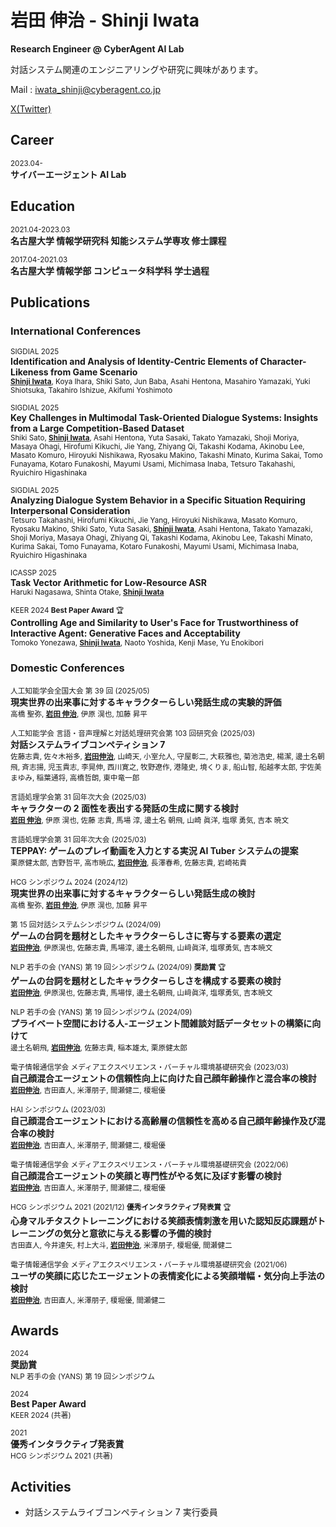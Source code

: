 # 岩田 伸治 - Shinji Iwata

**Research Engineer @ CyberAgent AI Lab**

対話システム関連のエンジニアリングや研究に興味があります。

Mail : iwata_shinji@cyberagent.co.jp

[X(Twitter)](https://twitter.com/siwata_2023)

## Career

<small>2023.04-</small><br>
**サイバーエージェント AI Lab**

## Education

<small>2021.04-2023.03</small><br>
**名古屋大学 情報学研究科 知能システム学専攻 修士課程**

<small>2017.04-2021.03</small><br>
**名古屋大学 情報学部 コンピュータ科学科 学士過程**

## Publications

### International Conferences

<small>SIGDIAL 2025</small><br>
**Identification and Analysis of Identity-Centric Elements of Character-Likeness from Game Scenario**<br>
<small>**<u>Shinji Iwata</u>**, Koya Ihara, Shiki Sato, Jun Baba, Asahi Hentona, Masahiro Yamazaki, Yuki Shiotsuka, Takahiro Ishizue, Akifumi Yoshimoto</small>

<small>SIGDIAL 2025</small><br>
**Key Challenges in Multimodal Task-Oriented Dialogue Systems: Insights from a Large Competition-Based Dataset**<br>
<small>Shiki Sato, **<u>Shinji Iwata</u>**, Asahi Hentona, Yuta Sasaki, Takato Yamazaki, Shoji Moriya, Masaya Ohagi, Hirofumi Kikuchi, Jie Yang, Zhiyang Qi, Takashi Kodama, Akinobu Lee, Masato Komuro, Hiroyuki Nishikawa, Ryosaku Makino, Takashi Minato, Kurima Sakai, Tomo Funayama, Kotaro Funakoshi, Mayumi Usami, Michimasa Inaba, Tetsuro Takahashi, Ryuichiro Higashinaka</small>

<small>SIGDIAL 2025</small><br>
**Analyzing Dialogue System Behavior in a Specific Situation Requiring Interpersonal Consideration**<br>
<small>Tetsuro Takahashi, Hirofumi Kikuchi, Jie Yang, Hiroyuki Nishikawa, Masato Komuro, Ryosaku Makino, Shiki Sato, Yuta Sasaki, **<u>Shinji Iwata</u>**, Asahi Hentona, Takato Yamazaki, Shoji Moriya, Masaya Ohagi, Zhiyang Qi, Takashi Kodama, Akinobu Lee, Takashi Minato, Kurima Sakai, Tomo Funayama, Kotaro Funakoshi, Mayumi Usami, Michimasa Inaba, Ryuichiro Higashinaka</small>

<small>ICASSP 2025</small><br>
**Task Vector Arithmetic for Low-Resource ASR**<br>
<small>Haruki Nagasawa, Shinta Otake, **<u>Shinji Iwata</u>**</small>

<small>KEER 2024 **Best Paper Award** 🏆️</small><br>
**Controlling Age and Similarity to User's Face for Trustworthiness of Interactive Agent: Generative Faces and Acceptability**<br>
<small>Tomoko Yonezawa, **<u>Shinji Iwata</u>**, Naoto Yoshida, Kenji Mase, Yu Enokibori</small>

### Domestic Conferences

<small>人工知能学会全国大会 第 39 回 (2025/05)</small><br>
**現実世界の出来事に対するキャラクターらしい発話生成の実験的評価**<br>
<small>高橋 聖弥, **<u>岩田 伸治</u>**, 伊原 滉也, 加藤 昇平</small>

<small>人工知能学会 言語・音声理解と対話処理研究会第 103 回研究会 (2025/03)</small><br>
**対話システムライブコンペティション 7**<br>
<small>佐藤志貴, 佐々木裕多, **<u>岩田伸治</u>**, 山崎天, 小室允人, 守屋彰二, 大萩雅也, 菊池浩史, 楊潔, 邊土名朝飛, 斉志揚, 児玉貴志, 李晃伸, 西川寛之, 牧野遼作, 港隆史, 境くりま, 船山智, 船越孝太郎, 宇佐美まゆみ, 稲葉通将, 高橋哲朗, 東中竜一郎</small>

<small>言語処理学会第 31 回年次大会 (2025/03)</small><br>
**キャラクターの 2 面性を表出する発話の生成に関する検討**<br>
<small>**<u>岩田 伸治</u>**, 伊原 滉也, 佐藤 志貴, 馬場 淳, 邊土名 朝飛, 山崎 眞洋, 塩塚 勇気, 吉本 暁文</small>

<small>言語処理学会第 31 回年次大会 (2025/03)</small><br>
**TEPPAY: ゲームのプレイ動画を入力とする実況 AI Tuber システムの提案**<br>
<small>栗原健太郎, 吉野哲平, 高市暁広, **<u>岩田伸治</u>**, 長澤春希, 佐藤志貴, 岩崎祐貴</small>

<small>HCG シンポジウム 2024 (2024/12)</small><br>
**現実世界の出来事に対するキャラクターらしい発話生成の検討**<br>
<small>高橋 聖弥, **<u>岩田 伸治</u>**, 伊原 滉也, 加藤 昇平</small>

<small>第 15 回対話システムシンポジウム (2024/09)</small><br>
**ゲームの台詞を題材としたキャラクターらしさに寄与する要素の選定**<br>
<small>**<u>岩田伸治</u>**, 伊原滉也, 佐藤志貴, 馬場淳, 邊土名朝飛, 山﨑眞洋, 塩塚勇気, 吉本暁文</small>

<small>NLP 若手の会 (YANS) 第 19 回シンポジウム (2024/09) **奨励賞** 🏆️</small><br>
**ゲームの台詞を題材としたキャラクターらしさを構成する要素の検討**<br>
<small>**<u>岩田伸治</u>**, 伊原滉也, 佐藤志貴, 馬場惇, 邊土名朝飛, 山﨑眞洋, 塩塚勇気, 吉本暁文</small>

<small>NLP 若手の会 (YANS) 第 19 回シンポジウム (2024/09)</small><br>
**プライベート空間における人-エージェント間雑談対話データセットの構築に向けて**<br>
<small>邊土名朝飛, **<u>岩田伸治</u>**, 佐藤志貴, 稲本雄太, 栗原健太郎</small>

<small>電子情報通信学会 メディアエクスペリエンス・バーチャル環境基礎研究会 (2023/03)</small><br>
**自己顔混合エージェントの信頼性向上に向けた自己顔年齢操作と混合率の検討**<br>
<small>**<u>岩田伸治</u>**, 吉田直人, 米澤朋子, 間瀬健二, 榎堀優</small>

<small>HAI シンポジウム (2023/03)</small><br>
**自己顔混合エージェントにおける高齢層の信頼性を高める自己顔年齢操作及び混合率の検討**<br>
<small>**<u>岩田伸治</u>**, 吉田直人, 米澤朋子, 間瀬健二, 榎堀優</small>

<small>電子情報通信学会 メディアエクスペリエンス・バーチャル環境基礎研究会 (2022/06)</small><br>
**自己顔混合エージェントの笑顔と専門性がやる気に及ぼす影響の検討**<br>
<small>**<u>岩田伸治</u>**, 吉田直人, 米澤朋子, 間瀬健二, 榎堀優</small>

<small>HCG シンポジウム 2021 (2021/12) **優秀インタラクティブ発表賞** 🏆️</small><br>
**心身マルチタスクトレーニングにおける笑顔表情刺激を用いた認知反応課題がトレーニングの気分と意欲に与える影響の予備的検討**<br>
<small>吉田直人, 今井達矢, 村上大斗, **<u>岩田伸治</u>**, 米澤朋子, 榎堀優, 間瀬健二</small>

<small>電子情報通信学会 メディアエクスペリエンス・バーチャル環境基礎研究会 (2021/06)</small><br>
**ユーザの笑顔に応じたエージェントの表情変化による笑顔増幅・気分向上手法の検討**<br>
<small>**<u>岩田伸治</u>**, 吉田直人, 米澤朋子, 榎堀優, 間瀬健二</small>

## Awards

<small>2024</small><br>
**奨励賞**<br>
<small>NLP 若手の会 (YANS) 第 19 回シンポジウム</small>

<small>2024</small><br>
**Best Paper Award**<br>
<small>KEER 2024 (共著)</small>

<small>2021</small><br>
**優秀インタラクティブ発表賞**<br>
<small>HCG シンポジウム 2021 (共著)</small>

## Activities

- 対話システムライブコンペティション 7 実行委員
